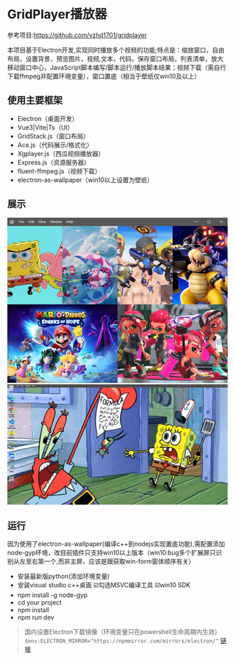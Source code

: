 # GridPlayer播放器

参考项目:<https://github.com/vzhd1701/gridplayer>

本项目基于Electron开发,实现同时播放多个视频的功能;特点是：缩放窗口，自由布局，设置背景，预览图片，视频,文本，代码，保存窗口布局，列表清单，放大移动窗口中心，JavaScript脚本编写/脚本运行/播放脚本结果；视频下载（需自行下载ffmpeg并配置环境变量），窗口置底（相当于壁纸仅win10及以上）

## 使用主要框架

- Electron（桌面开发）
- Vue3|Vite|Ts（UI）
- GridStack.js（窗口布局）
- Ace.js（代码展示/格式化）
- Xgplayer.js（西瓜视频播放器）
- Express.js（资源服务器）
- fluent-ffmpeg.js（视频下载）
- electron-as-wallpaper（win10以上设置为壁纸）

## 展示

![img](./images/show.png)
![img](./images/wallpaper.png)

## 运行

因为使用了electron-as-wallpaper(编译c++到nodejs实现置底功能),需配置添加node-gyp环境，改目前插件只支持win10以上版本（win10:bug多个扩展屏只识别从左至右第一个,而非主屏，应该是跟获取win-form窗体顺序有关）

- 安装最新版python(添加环境变量)
- 安装visual studio c++桌面 ☑️勾选MSVC编译工具 ☑️win10 SDK
- npm install -g node-gyp
- cd your project
- npm install
- npm run dev

> 国内设置Electron下载镜像（环境变量只在powershell生命周期内生效） `$env:ELECTRON_MIRROR="https://npmmirror.com/mirrors/electron/"` [链接](https://electronjs.p2hp.com/docs/latest/tutorial/installation)
